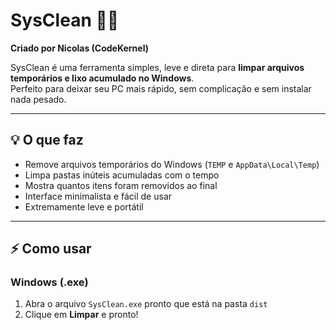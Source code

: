 # SysClean 🧹✨

**Criado por Nicolas (CodeKernel)**

SysClean é uma ferramenta simples, leve e direta para **limpar arquivos temporários e lixo acumulado no Windows**.  
Perfeito para deixar seu PC mais rápido, sem complicação e sem instalar nada pesado.

---

## 💡 O que faz

- Remove arquivos temporários do Windows (`TEMP` e `AppData\Local\Temp`)  
- Limpa pastas inúteis acumuladas com o tempo  
- Mostra quantos itens foram removidos ao final  
- Interface minimalista e fácil de usar  
- Extremamente leve e portátil

---

## ⚡ Como usar

### Windows (.exe)
1. Abra o arquivo `SysClean.exe` pronto que está na pasta `dist`  
2. Clique em **Limpar** e pronto!
